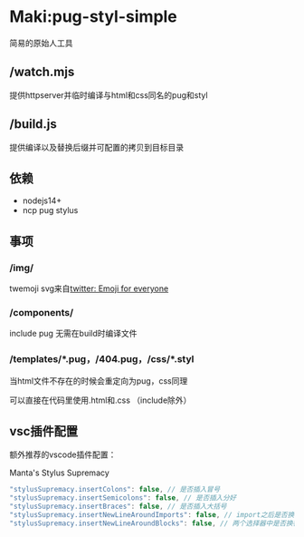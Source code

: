 # Maki:pug-styl-simple

简易的原始人工具



## /watch.mjs

提供httpserver并临时编译与html和css同名的pug和styl



## /build.js

提供编译以及替换后缀并可配置的拷贝到目标目录



## 依赖

- nodejs14+
- ncp  pug  stylus



## 事项

### /img/

twemoji svg来自[twitter: Emoji for everyone](https://github.com/twitter/twemoji)

### /components/

include pug 无需在build时编译文件

### /templates/\*.pug，/404.pug，/css/\*.styl

当html文件不存在的时候会重定向为pug，css同理

可以直接在代码里使用.html和.css （include除外）



## vsc插件配置

额外推荐的vscode插件配置：

Manta's Stylus Supremacy

```js
"stylusSupremacy.insertColons": false, // 是否插入冒号
"stylusSupremacy.insertSemicolons": false, // 是否插入分好
"stylusSupremacy.insertBraces": false, // 是否插入大括号
"stylusSupremacy.insertNewLineAroundImports": false, // import之后是否换行
"stylusSupremacy.insertNewLineAroundBlocks": false, // 两个选择器中是否换行
```


